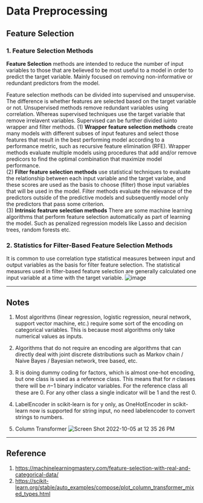 # Data Preprocessing

## Feature Selection
### 1. Feature Selection Methods
**Feature Selection** methods are intended to reduce the number of input variables to those that are believed to be most useful to a model in order to predict the target variable. Mainly focused on removing non-informative or redundant predictors from the model. </br>

Feature selection methods can be divided into supervised and unsupervise. The difference is whether features are selected based on the target variable or not. Unsupervised methods remove redundant variables using correlation. Whereas supervised techniques use the target variable that remove irrelavent variables. Supervised can be further divided iuinto wrapper and filter methods.
(1) **Wrapper feature selection methods** create many models with different subses of input features and select those features that result in the best performing model according to a performance metric, such as recursive feature elimination (RFE). Wrapper methods evaluate multiple models using procedures that add and/or remove predicors to find the optimal combination that maximize model performance. </br>
(2) **Filter feature selection methods** use statistical techniques to evaluate the relationship between each input variable and the target variabe, and these scores are used as the basis to choose (filter) those input variables that will be used in the model. Filter methods evaluate the relevance of the predictors outside of the predictive models and subsequently model only the predictors that pass some criterion. </br>
(3) **Intrinsic featrure selection methods** There are some machine learning algorithms that perform feature selection automatically as part of learning the model. Such as penalized regression models like Lasso and decision trees, random forests etc. 

### 2. Statistics for Filter-Based Feature Selection Methods
It is common to use correlation type statistical measures between input and output variables as the basis for filter feature selection. The statistical measures used in filter-based feature selection are generally calculated one input variable at a time with the target variable.
![image](https://user-images.githubusercontent.com/61474051/194111880-6d35ecdf-de6b-426f-9a4f-27bf7b92effb.png)





***
## Notes
1. Most algorithms (linear regression, logistic regression, neural network, support vector machine, etc.) require some sort of the encoding on categorical variables. This is because most algorithms only take numerical values as inputs.

2. Algorithms that do not require an encoding are algorithms that can directly deal with joint discrete distributions such as Markov chain / Naive Bayes / Bayesian network, tree based, etc.

3. R is doing dummy coding for factors, which is almost one-hot encoding, but one class is used as a reference class. This means that for 𝑛 classes there will be 𝑛−1 binary indicator variables. For the reference class all these are 0. For any other class a single indicator will be 1 and the rest 0.

4. LabelEncoder in scikit-learn is for y only, as OneHotEncoder in scikit-learn now is supported for string input, no need labelencoder to convert strings to numbers.

5. Column Transformer
![Screen Shot 2022-10-05 at 12 35 26 PM](https://user-images.githubusercontent.com/61474051/194114104-c4d7bdfb-24ee-4e01-ad81-ce90f8ad512c.png)





***
## Reference
1. https://machinelearningmastery.com/feature-selection-with-real-and-categorical-data/
2. https://scikit-learn.org/stable/auto_examples/compose/plot_column_transformer_mixed_types.html
